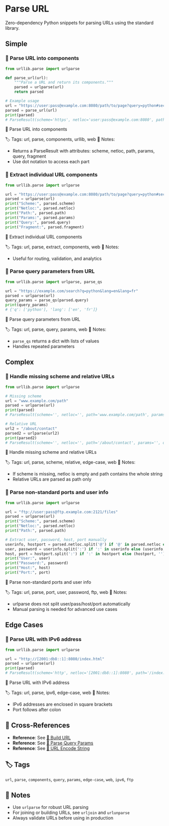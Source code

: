# Parse URL

Zero-dependency Python snippets for parsing URLs using the standard library.

## Simple

### 🧩 Parse URL into components

```python
from urllib.parse import urlparse

def parse_url(url):
    """Parse a URL and return its components."""
    parsed = urlparse(url)
    return parsed

# Example usage
url = "https://user:pass@example.com:8080/path/to/page?query=python#section"
parsed = parse_url(url)
print(parsed)
# ParseResult(scheme='https', netloc='user:pass@example.com:8080', path='/path/to/page', params='', query='query=python', fragment='section')
```

📂 Parse URL into components

🏷️ Tags: url, parse, components, urllib, web
📝 Notes:
- Returns a ParseResult with attributes: scheme, netloc, path, params, query, fragment
- Use dot notation to access each part

### 🧩 Extract individual URL components

```python
from urllib.parse import urlparse

url = "https://user:pass@example.com:8080/path/to/page?query=python#section"
parsed = urlparse(url)
print("Scheme:", parsed.scheme)
print("Netloc:", parsed.netloc)
print("Path:", parsed.path)
print("Params:", parsed.params)
print("Query:", parsed.query)
print("Fragment:", parsed.fragment)
```

📂 Extract individual URL components

🏷️ Tags: url, parse, extract, components, web
📝 Notes:
- Useful for routing, validation, and analytics

### 🧩 Parse query parameters from URL

```python
from urllib.parse import urlparse, parse_qs

url = "https://example.com/search?q=python&lang=en&lang=fr"
parsed = urlparse(url)
query_params = parse_qs(parsed.query)
print(query_params)
# {'q': ['python'], 'lang': ['en', 'fr']}
```

📂 Parse query parameters from URL

🏷️ Tags: url, parse, query, params, web
📝 Notes:
- `parse_qs` returns a dict with lists of values
- Handles repeated parameters

## Complex

### 🧩 Handle missing scheme and relative URLs

```python
from urllib.parse import urlparse

# Missing scheme
url = "www.example.com/path"
parsed = urlparse(url)
print(parsed)
# ParseResult(scheme='', netloc='', path='www.example.com/path', params='', query='', fragment='')

# Relative URL
url2 = "/about/contact"
parsed2 = urlparse(url2)
print(parsed2)
# ParseResult(scheme='', netloc='', path='/about/contact', params='', query='', fragment='')
```

📂 Handle missing scheme and relative URLs

🏷️ Tags: url, parse, scheme, relative, edge-case, web
📝 Notes:
- If scheme is missing, netloc is empty and path contains the whole string
- Relative URLs are parsed as path only

### 🧩 Parse non-standard ports and user info

```python
from urllib.parse import urlparse

url = "ftp://user:pass@ftp.example.com:2121/files"
parsed = urlparse(url)
print("Scheme:", parsed.scheme)
print("Netloc:", parsed.netloc)
print("Path:", parsed.path)

# Extract user, password, host, port manually
userinfo, hostport = parsed.netloc.split('@') if '@' in parsed.netloc else ('', parsed.netloc)
user, password = userinfo.split(':') if ':' in userinfo else (userinfo, '')
host, port = hostport.split(':') if ':' in hostport else (hostport, '')
print("User:", user)
print("Password:", password)
print("Host:", host)
print("Port:", port)
```

📂 Parse non-standard ports and user info

🏷️ Tags: url, parse, port, user, password, ftp, web
📝 Notes:
- urlparse does not split user/pass/host/port automatically
- Manual parsing is needed for advanced use cases

## Edge Cases

### 🧩 Parse URL with IPv6 address

```python
from urllib.parse import urlparse

url = "http://[2001:db8::1]:8080/index.html"
parsed = urlparse(url)
print(parsed)
# ParseResult(scheme='http', netloc='[2001:db8::1]:8080', path='/index.html', params='', query='', fragment='')
```

📂 Parse URL with IPv6 address

🏷️ Tags: url, parse, ipv6, edge-case, web
📝 Notes:
- IPv6 addresses are enclosed in square brackets
- Port follows after colon

## 🔗 Cross-References

- **Reference**: See [📂 Build URL](./build_url.md)
- **Reference**: See [📂 Parse Query Params](./parse_query_params.md)
- **Reference**: See [📂 URL Encode String](./url_encode.md)

## 🏷️ Tags

`url`, `parse`, `components`, `query`, `params`, `edge-case`, `web`, `ipv6`, `ftp`

## 📝 Notes

- Use `urlparse` for robust URL parsing
- For joining or building URLs, see `urljoin` and `urlunparse`
- Always validate URLs before using in production
